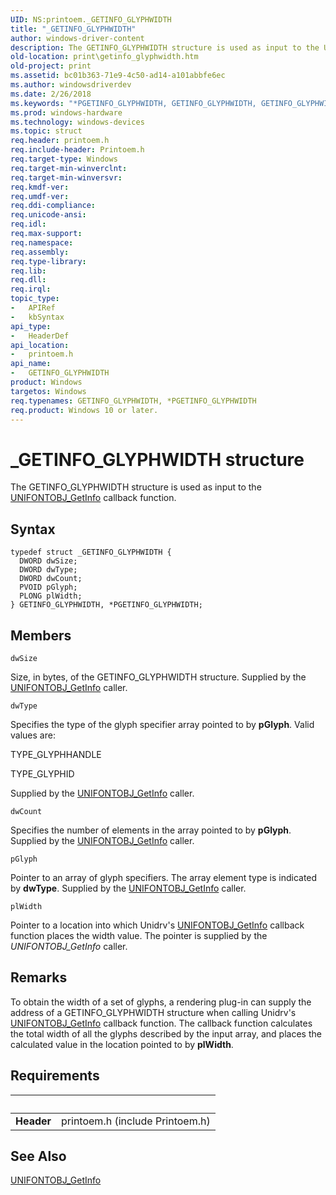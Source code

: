 ```yaml
---
UID: NS:printoem._GETINFO_GLYPHWIDTH
title: "_GETINFO_GLYPHWIDTH"
author: windows-driver-content
description: The GETINFO_GLYPHWIDTH structure is used as input to the UNIFONTOBJ_GetInfo callback function.
old-location: print\getinfo_glyphwidth.htm
old-project: print
ms.assetid: bc01b363-71e9-4c50-ad14-a101abbfe6ec
ms.author: windowsdriverdev
ms.date: 2/26/2018
ms.keywords: "*PGETINFO_GLYPHWIDTH, GETINFO_GLYPHWIDTH, GETINFO_GLYPHWIDTH structure [Print Devices], PGETINFO_GLYPHWIDTH, PGETINFO_GLYPHWIDTH structure pointer [Print Devices], _GETINFO_GLYPHWIDTH, print.getinfo_glyphwidth, print_unidrv-pscript_rendering_d4e07803-7342-4550-90fd-1ee8669934f0.xml, printoem/GETINFO_GLYPHWIDTH, printoem/PGETINFO_GLYPHWIDTH"
ms.prod: windows-hardware
ms.technology: windows-devices
ms.topic: struct
req.header: printoem.h
req.include-header: Printoem.h
req.target-type: Windows
req.target-min-winverclnt: 
req.target-min-winversvr: 
req.kmdf-ver: 
req.umdf-ver: 
req.ddi-compliance: 
req.unicode-ansi: 
req.idl: 
req.max-support: 
req.namespace: 
req.assembly: 
req.type-library: 
req.lib: 
req.dll: 
req.irql: 
topic_type:
-	APIRef
-	kbSyntax
api_type:
-	HeaderDef
api_location:
-	printoem.h
api_name:
-	GETINFO_GLYPHWIDTH
product: Windows
targetos: Windows
req.typenames: GETINFO_GLYPHWIDTH, *PGETINFO_GLYPHWIDTH
req.product: Windows 10 or later.
---
```


# _GETINFO_GLYPHWIDTH structure
The GETINFO_GLYPHWIDTH structure is used as input to the <a href="https://msdn.microsoft.com/library/windows/hardware/ff563594">UNIFONTOBJ_GetInfo</a> callback function.

## Syntax
````
typedef struct _GETINFO_GLYPHWIDTH {
  DWORD dwSize;
  DWORD dwType;
  DWORD dwCount;
  PVOID pGlyph;
  PLONG plWidth;
} GETINFO_GLYPHWIDTH, *PGETINFO_GLYPHWIDTH;
````

## Members


`dwSize`

Size, in bytes, of the GETINFO_GLYPHWIDTH structure. Supplied by the <a href="https://msdn.microsoft.com/library/windows/hardware/ff563594">UNIFONTOBJ_GetInfo</a> caller.

`dwType`

Specifies the type of the glyph specifier array pointed to by <b>pGlyph</b>. Valid values are:

TYPE_GLYPHHANDLE

TYPE_GLYPHID

Supplied by the <a href="https://msdn.microsoft.com/library/windows/hardware/ff563594">UNIFONTOBJ_GetInfo</a> caller.

`dwCount`

Specifies the number of elements in the array pointed to by <b>pGlyph</b>. Supplied by the <a href="https://msdn.microsoft.com/library/windows/hardware/ff563594">UNIFONTOBJ_GetInfo</a> caller.

`pGlyph`

Pointer to an array of glyph specifiers. The array element type is indicated by <b>dwType</b>. Supplied by the <a href="https://msdn.microsoft.com/library/windows/hardware/ff563594">UNIFONTOBJ_GetInfo</a> caller.

`plWidth`

Pointer to a location into which Unidrv's <a href="https://msdn.microsoft.com/library/windows/hardware/ff563594">UNIFONTOBJ_GetInfo</a> callback function places the width value. The pointer is supplied by the <i>UNIFONTOBJ_GetInfo</i> caller.

## Remarks
To obtain the width of a set of glyphs, a rendering plug-in can supply the address of a GETINFO_GLYPHWIDTH structure when calling Unidrv's <a href="https://msdn.microsoft.com/library/windows/hardware/ff563594">UNIFONTOBJ_GetInfo</a> callback function. The callback function calculates the total width of all the glyphs described by the input array, and places the calculated value in the location pointed to by <b>plWidth</b>.

## Requirements
| &nbsp; | &nbsp; |
| ---- |:---- |
| **Header** | printoem.h (include Printoem.h) |

## See Also

<a href="https://msdn.microsoft.com/library/windows/hardware/ff563594">UNIFONTOBJ_GetInfo</a>